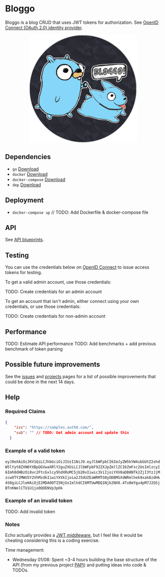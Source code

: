 # Bloggo

Bloggo is a blog CRUD that uses JWT tokens for authorization. See [OpenID Connect (OAuth 2.0) identity provider](https://samples.auth0.com/).

<p align="center"><img src="images/bloggologo.png" width="350"/></p>

## Dependencies

* `go` [Download](https://golang.org/dl/)
* `docker` [Download](https://www.docker.com/community-edition)
* `docker-compose` [Download](https://docs.docker.com/compose/install/)
* `dep` [Download](https://github.com/golang/dep)

## Deployment

* `docker-compose up` // TODO: Add Dockerfile & docker-compose file

## API

See [API blueprints](TODO).

## Testing

You can use the credentials below on [OpenID Connect](https://openidconnect.net/) to issue access tokens for testing.

To get a valid admin account, use those credentials:

TODO: Create credentials for an admin account

To get an account that isn't admin, either connect using your own credentials, or use those credentials:

TODO: Create credentials for non-admin account

## Performance

TODO: Estimate API performance
TODO: Add benchmarks + add previous benchmark of token parsing

## Possible future improvements

See the [issues](https://github.com/Ullaakut/Bloggo/issues?q=is%3Aopen+is%3Aissue+milestone%3A%22Potential+future+improvements%22) and [projects](https://github.com/Ullaakut/Blogger/projects/2) pages for a list of possible improvements that could be done in the next 14 days.

## Help

### Required Claims

```json
{
    "iss": "https://samples.auth0.com/",
    "sub": "" // TODO: Get admin account and update this
  }
```

### Example of a valid token

`eyJ0eXAiOiJKV1QiLCJhbGciOiJIUzI1NiJ9.eyJlbWFpbCI6ImJyZW5kYW4ubGUtZ2xhdW5lYyt0ZXN0YXBpQGVwaXRlY2guZXUiLCJlbWFpbF92ZXJpZmllZCI6ZmFsc2UsImlzcyI6Imh0dHBzOi8vc2FtcGxlcy5hdXRoMC5jb20vIiwic3ViIjoiYXV0aDB8NTk2ZjI3YzJjMzcwOTY2MWU5Y2VhMzdkIiwiYXVkIjoia2J5dUZEaWRMTG0yODBMSXdWRmlhek9xak8zdHk4S0giLCJleHAiOjE2MDA0OTI5NjUsImlhdCI6MTUwMDQ1Njk2NX0.4To8mYgu4pM7J2G5jBTnKWelCTU1U1jo0QOENVp3pOk`

### Example of an invalid token

TODO: Add invalid token

### Notes

Echo actually provides a [JWT middleware](https://echo.labstack.com/middleware/jwt), but I feel like it would be cheating considering this is a coding exercise.

Time management:

* Wednesday 01/08: Spent ~3-4 hours building the base structure of the API (from my previous project [PAPI](https://github.com/Ullaakut/PAPI)) and putting ideas into code & TODOs.
